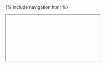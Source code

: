 {% include navigation.html %}

<iframe>https://replit.com/@AdiKhandelwal/Tri3-Adi?embed=true#.replit</iframe>
